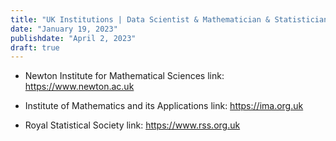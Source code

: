 ```yaml
---
title: "UK Institutions | Data Scientist & Mathematician & Statistician & Computer Scientist"
date: "January 19, 2023"
publishdate: "April 2, 2023"
draft: true
---
```


* Newton Institute for Mathematical Sciences
link: https://www.newton.ac.uk

* Institute of Mathematics and its Applications
link: https://ima.org.uk

* Royal Statistical Society
link: https://www.rss.org.uk
